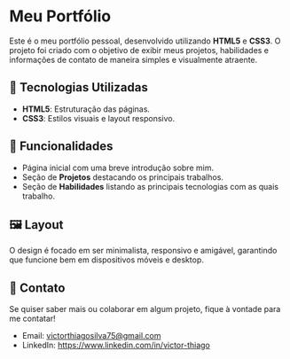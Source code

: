 # Meu Portfólio

Este é o meu portfólio pessoal, desenvolvido utilizando **HTML5** e **CSS3**. O projeto foi criado com o objetivo de exibir meus projetos, habilidades e informações de contato de maneira simples e visualmente atraente.

## 🚀 Tecnologias Utilizadas

- **HTML5**: Estruturação das páginas.
- **CSS3**: Estilos visuais e layout responsivo.

## 📄 Funcionalidades

- Página inicial com uma breve introdução sobre mim.
- Seção de **Projetos** destacando os principais trabalhos.
- Seção de **Habilidades** listando as principais tecnologias com as quais trabalho.

## 🖼️ Layout

O design é focado em ser minimalista, responsivo e amigável, garantindo que funcione bem em dispositivos móveis e desktop.

## 📧 Contato

Se quiser saber mais ou colaborar em algum projeto, fique à vontade para me contatar!

- Email: victorthiagosilva75@gmail.com
- LinkedIn: https://www.linkedin.com/in/victor-thiago

